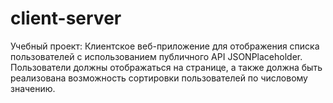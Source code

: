 # client-server
Учебный проект:
Клиентское веб-приложение для отображения списка пользователей с использованием публичного API JSONPlaceholder. Пользователи должны отображаться на странице, а также должна быть реализована возможность сортировки пользователей по числовому значению.
